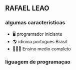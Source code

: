 ## RAFAEL LEAO 

### algumas caracteristicas

- 🖥️  programador iniciante
- 🌎  idioma portugues Brasil
- 👨🏼‍💼  Ensino medio completo

### liguagem de programaçao

<!---
Rafaellleao/Rafaellleao is a ✨ special ✨ repository because its `perfilmarkdown.md` (this file) appears on your GitHub profile.
You can click the Preview link to take a look at your changes.
--->
